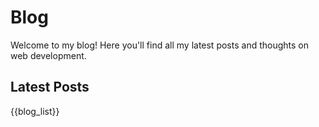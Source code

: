# Blog

Welcome to my blog! Here you'll find all my latest posts and thoughts on web development.

## Latest Posts

{{blog_list}} 